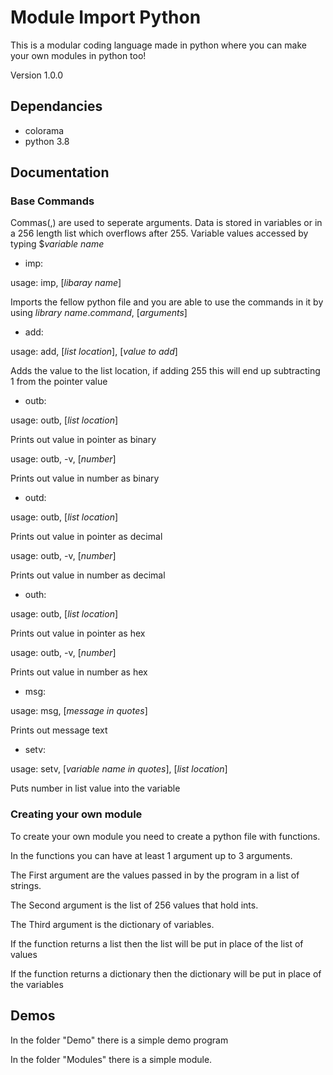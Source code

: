 # Module Import Python
This is a modular coding language made in python where you can make your own modules in python too!

Version 1.0.0

## Dependancies
- colorama
- python 3.8

## Documentation

### Base Commands
Commas(,) are used to seperate arguments.
Data is stored in variables or in a 256 length list which overflows after 255.
Variable values accessed by typing $*variable name*

- imp: 

usage: imp, [*libaray name*]

Imports the fellow python file and you are able to use the commands in it by using *library name*.*command*, [*arguments*]


- add:

usage: add, [*list location*], [*value to add*]

Adds the value to the list location, if adding 255 this will end up subtracting 1 from the pointer value


- outb:

usage: outb, [*list location*]

Prints out value in pointer as binary

usage: outb, -v, [*number*]

Prints out value in number as binary


- outd:

usage: outb, [*list location*]

Prints out value in pointer as decimal

usage: outb, -v, [*number*]

Prints out value in number as decimal

- outh:

usage: outb, [*list location*]

Prints out value in pointer as hex

usage: outb, -v, [*number*]

Prints out value in number as hex

- msg:

usage: msg, [*message in quotes*]

Prints out message text

- setv:

usage: setv, [*variable name in quotes*], [*list location*]

Puts number in list value into the variable

### Creating your own module
To create your own module you need to create a python file with functions.

In the functions you can have at least 1 argument up to 3 arguments.

The First argument are the values passed in by the program in a list of strings.

The Second argument is the list of 256 values that hold ints.

The Third argument is the dictionary of variables.

If the function returns a list then the list will be put in place of the list of values

If the function returns a dictionary then the dictionary will be put in place of the variables

## Demos

In the folder "Demo" there is a simple demo program

In the folder "Modules" there is a simple module.
